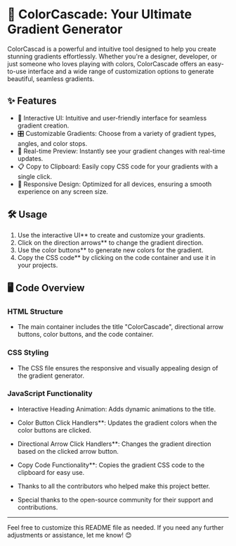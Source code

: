 # 🌈 ColorCascade: Your Ultimate Gradient Generator

ColorCascad is a powerful and intuitive tool designed to help you create stunning gradients effortlessly. Whether you're a designer, developer, or just someone who loves playing with colors, ColorCascade offers an easy-to-use interface and a wide range of customization options to generate beautiful, seamless gradients.

## ✨ Features

- 🎨 Interactive UI: Intuitive and user-friendly interface for seamless gradient creation.
- 🎛️ Customizable Gradients: Choose from a variety of gradient types, angles, and color stops.
- 👀 Real-time Preview: Instantly see your gradient changes with real-time updates.
- 📋 Copy to Clipboard: Easily copy CSS code for your gradients with a single click.
- 📱 Responsive Design: Optimized for all devices, ensuring a smooth experience on any screen size.

## 🛠️ Usage

1. Use the interactive UI** to create and customize your gradients.
2. Click on the direction arrows** to change the gradient direction.
3. Use the color buttons** to generate new colors for the gradient.
4. Copy the CSS code** by clicking on the code container and use it in your projects.

## 🖥️ Code Overview

### HTML Structure

- The main container includes the title "ColorCascade", directional arrow buttons, color buttons, and the code container.

### CSS Styling

- The CSS file ensures the responsive and visually appealing design of the gradient generator.

### JavaScript Functionality

- Interactive Heading Animation: Adds dynamic animations to the title.
- Color Button Click Handlers**: Updates the gradient colors when the color buttons are clicked.
- Directional Arrow Click Handlers**: Changes the gradient direction based on the clicked arrow button.
- Copy Code Functionality**: Copies the gradient CSS code to the clipboard for easy use.

- Thanks to all the contributors who helped make this project better.
- Special thanks to the open-source community for their support and contributions.

---

Feel free to customize this README file as needed. If you need any further adjustments or assistance, let me know! 😊
